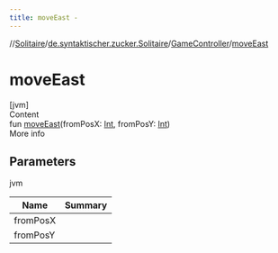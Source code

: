 ```yaml
---
title: moveEast -
---
```

//[Solitaire](../../index.md)/[de.syntaktischer.zucker.Solitaire](../index.md)/[GameController](index.md)/[moveEast](move-east.md)



# moveEast  
[jvm]  
Content  
fun [moveEast](move-east.md)(fromPosX: [Int](https://kotlinlang.org/api/latest/jvm/stdlib/kotlin/-int/index.html), fromPosY: [Int](https://kotlinlang.org/api/latest/jvm/stdlib/kotlin/-int/index.html))  
More info  


## Parameters  
  
jvm  
  
|  Name|  Summary| 
|---|---|
| <a name="de.syntaktischer.zucker.Solitaire/GameController/moveEast/#kotlin.Int#kotlin.Int/PointingToDeclaration/"></a>fromPosX| <a name="de.syntaktischer.zucker.Solitaire/GameController/moveEast/#kotlin.Int#kotlin.Int/PointingToDeclaration/"></a>
| <a name="de.syntaktischer.zucker.Solitaire/GameController/moveEast/#kotlin.Int#kotlin.Int/PointingToDeclaration/"></a>fromPosY| <a name="de.syntaktischer.zucker.Solitaire/GameController/moveEast/#kotlin.Int#kotlin.Int/PointingToDeclaration/"></a>
  
  



